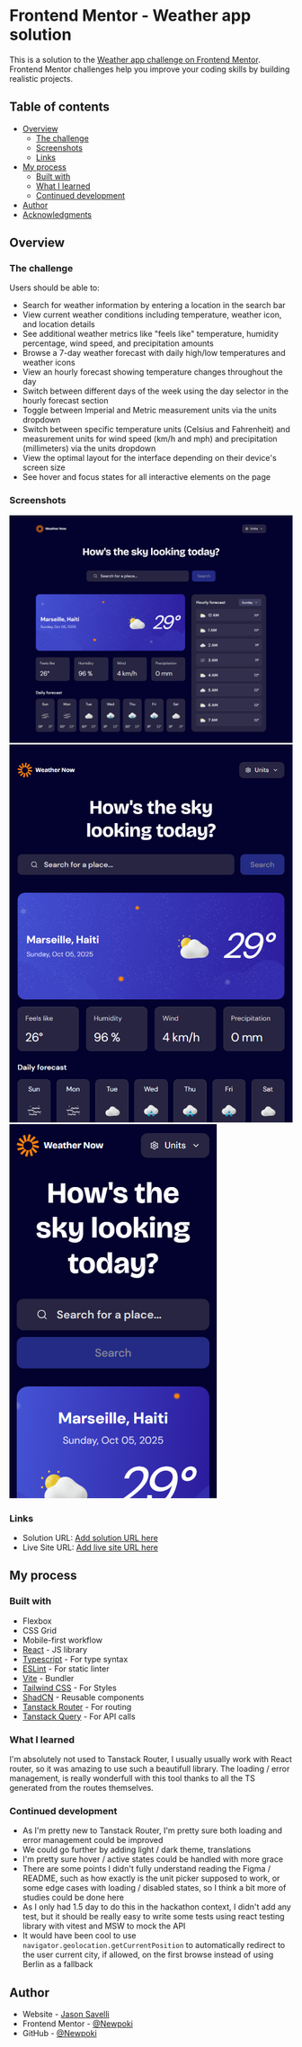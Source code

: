 # Frontend Mentor - Weather app solution

This is a solution to the [Weather app challenge on Frontend Mentor](https://www.frontendmentor.io/challenges/weather-app-K1FhddVm49). Frontend Mentor challenges help you improve your coding skills by building realistic projects.

## Table of contents

- [Overview](#overview)
  - [The challenge](#the-challenge)
  - [Screenshots](#screenshots)
  - [Links](#links)
- [My process](#my-process)
  - [Built with](#built-with)
  - [What I learned](#what-i-learned)
  - [Continued development](#continued-development)
- [Author](#author)
- [Acknowledgments](#acknowledgments)

## Overview

### The challenge

Users should be able to:

- Search for weather information by entering a location in the search bar
- View current weather conditions including temperature, weather icon, and location details
- See additional weather metrics like "feels like" temperature, humidity percentage, wind speed, and precipitation amounts
- Browse a 7-day weather forecast with daily high/low temperatures and weather icons
- View an hourly forecast showing temperature changes throughout the day
- Switch between different days of the week using the day selector in the hourly forecast section
- Toggle between Imperial and Metric measurement units via the units dropdown
- Switch between specific temperature units (Celsius and Fahrenheit) and measurement units for wind speed (km/h and mph) and precipitation (millimeters) via the units dropdown
- View the optimal layout for the interface depending on their device's screen size
- See hover and focus states for all interactive elements on the page

### Screenshots

![Desktop Screenshot of the weather app](/public/desktop-screenshot.png)
![Tablet Screenshot of the weather app](/public/tablet-screenshot.png)
![Mobile Screenshot of the weather app](/public/mobile-screenshot.png)

### Links

- Solution URL: [Add solution URL here](https://your-solution-url.com)
- Live Site URL: [Add live site URL here](https://your-live-site-url.com)

## My process

### Built with

- Flexbox
- CSS Grid
- Mobile-first workflow
- [React](https://reactjs.org/) - JS library
- [Typescript](https://www.typescriptlang.org/) - For type syntax
- [ESLint](https://eslint.org/) - For static linter
- [Vite](https://vide.dev/) - Bundler
- [Tailwind CSS](https://tailwindcss.com/) - For Styles
- [ShadCN](https://ui.shadcn.com/) - Reusable components
- [Tanstack Router](https://tanstack.com/router/latest) - For routing
- [Tanstack Query](https://tanstack.com/query/latest) - For API calls

### What I learned

I'm absolutely not used to Tanstack Router, I usually usually work with React router, so it was amazing to use such a beautifull library. The loading / error management, is really wonderfull with this tool thanks to all the TS generated from the routes themselves.

### Continued development

- As I'm pretty new to Tanstack Router, I'm pretty sure both loading and error management could be improved
- We could go further by adding light / dark theme, translations
- I'm pretty sure hover / active states could be handled with more grace
- There are some points I didn't fully understand reading the Figma / README, such as how exactly is the unit picker supposed to work, or some edge cases with loading / disabled states, so I think a bit more of studies could be done here
- As I only had 1.5 day to do this in the hackathon context, I didn't add any test, but it should be really easy to write some tests using react testing library with vitest and MSW to mock the API
- It would have been cool to use `navigator.geolocation.getCurrentPosition` to automatically redirect to the user current city, if allowed, on the first browse instead of using Berlin as a fallback

## Author

- Website - [Jason Savelli](https://jasonsavelli.fr)
- Frontend Mentor - [@Newpoki](https://www.frontendmentor.io/profile/newpoki)
- GitHub - [@Newpoki](https://github.com/Newpoki)
